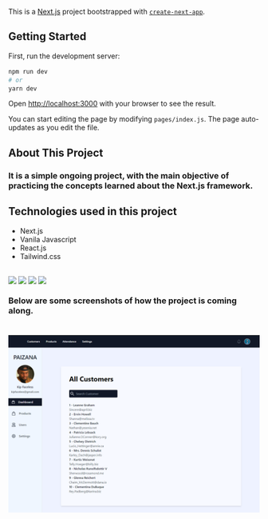 This is a [Next.js](https://nextjs.org/) project bootstrapped with [`create-next-app`](https://github.com/vercel/next.js/tree/canary/packages/create-next-app).

## Getting Started

First, run the development server:

```bash
npm run dev
# or
yarn dev
```

Open [http://localhost:3000](http://localhost:3000) with your browser to see the result.

You can start editing the page by modifying `pages/index.js`. The page auto-updates as you edit the file.


## About This Project 
### It is a simple ongoing project, with the main objective of practicing the concepts learned about the Next.js framework.

## Technologies used in this project
- Next.js
- Vanila Javascript
- React.js
- Tailwind.css

##
 <img align="center" src="https://cdn.jsdelivr.net/gh/devicons/devicon/icons/nextjs/nextjs-original-wordmark.svg" width="40"></img>
 <img align="center" src="https://cdn.jsdelivr.net/gh/devicons/devicon/icons/javascript/javascript-plain.svg" width="40"></img>
 <img align="center" src="https://cdn.jsdelivr.net/gh/devicons/devicon/icons/react/react-original-wordmark.svg" width="40">
 <img align="center" src="https://cdn.jsdelivr.net/gh/devicons/devicon/icons/tailwindcss/tailwindcss-original-wordmark.svg" width="200">


### Below are some screenshots of how the project is coming along.

#
<img src="public/img/git-assets/customers-index.png">

